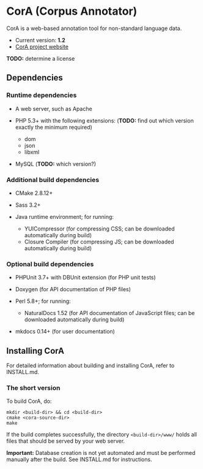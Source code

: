# CorA (Corpus Annotator) #

CorA is a web-based annotation tool for non-standard language data.

* Current version: **1.2**
* [CorA project website](http://www.linguistics.rub.de/comphist/resources/cora/)

**TODO:** determine a license

## Dependencies ##

### Runtime dependencies ###

* A web server, such as Apache

* PHP 5.3+ with the following extensions: (**TODO:** find out which version exactly the minimum required)
    * dom
    * json
    * libxml

* MySQL (**TODO:** which version?)

### Additional build dependencies ###

* CMake 2.8.12+

* Sass 3.2+

* Java runtime environment; for running:
    * YUICompressor (for compressing CSS; can be downloaded automatically during build)
    * Closure Compiler (for compressing JS; can be downloaded automatically during build)

### Optional build dependencies ###

* PHPUnit 3.7+ with DBUnit extension (for PHP unit tests)

* Doxygen (for API documentation of PHP files)

* Perl 5.8+; for running:
    * NaturalDocs 1.52 (for API documentation of JavaScript files; can be downloaded automatically during build)

* mkdocs 0.14+ (for user documentation)

## Installing CorA ##

For detailed information about building and installing CorA, refer to INSTALL.md.

### The short version ###

To build CorA, do:

    mkdir <build-dir> && cd <build-dir>
    cmake <cora-source-dir>
    make

If the build completes successfully, the directory `<build-dir>/www/` holds all
files that should be served by your web server.

**Important:** Database creation is not yet automated and must be performed
  manually after the build.  See INSTALL.md for instructions.
